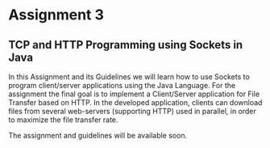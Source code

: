 # Assignment 3
## TCP and HTTP Programming using Sockets in Java

In this Assignment and its Guidelines we will learn how to use Sockets to program client/server applications using the Java Language. 
For the assignment the final goal is to implement a Client/Server application for File Transfer based on HTTP. In the developed application, 
clients can download files from several web-servers (supporting HTTP) used in parallel, in order to maximize the file transfer rate.

The assignment and guidelines will be available soon.
